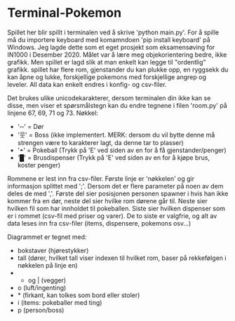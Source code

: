 # Terminal-Pokemon

Spillet her blir spillt i terminalen ved å skrive 'python main.py'. For å spille må du importere keyboard med komamndoen 'pip install keyboard' på Windows.
Jeg lagde dette som et eget prosjekt som eksamensøving for IN1000 i Desember 2020. Målet var å lære meg objekorientering bedre, ikke grafikk. Men spillet er
lagd slik at man enkelt kan legge til "ordentlig" grafikk. spillet har flere rom, gjenstander du kan plukke opp, en ryggsekk du kan åpne og lukke, forskjellige pokemons med 
forskjellige angrep og leveler. All data kan enkelt endres i konfig- og csv-filer.

Det brukes ulike unicodekarakterer, dersom terminalen din ikke kan se disse, men viser et spørsmålstegn kan du endre tegnene i filen 'room.py' på linjene 67, 69, 71 og 73.
Nøkkel:
  * '─' = Dør
  * '웃' = Boss (ikke implementert. MERK: dersom du vil bytte denne må strengen være to karakterer lagt, da denne tar to plasser)
  * '◓' = Pokeball (Trykk på 'E' ved siden av en for å få gjenstander/penger)
  * '█' = Brusdispenser (Trykk på 'E' ved siden av en for å kjøpe brus, koster penger)


Rommene er lest inn fra csv-filer. Første linje er 'nøkkelen' og gir informasjon splittet med ';'. Dersom det er flere parameter på noen av dem deles de med ','.
Første del sier posisjonen personen spawner i hvis han ikke kommer fra en dør, neste del sier hvilke rom dørene går til. Neste sier hvilken fil som har innholdet til pokeballen.
Siste sier hvilken dispenser som er i rommet (csv-fil med priser og varer). De to siste er valgfrie, og alt av data leses inn fra csv-filer (items, dispensere, pokemons osv...)

Diagrammet er tegnet med: 
  * bokstaver (hjørestykker)
  * tall (dører, hvilket tall viser indexen til hvilket rom, baser på rekkefølgen i nøkkelen på linje en)
  * - og | (vegger)
  * o (luft/ingenting)
  * \* (firkant, kan tolkes som bord eller stoler)
  * i (items: pokeballer med ting)
  * p (person/boss)
